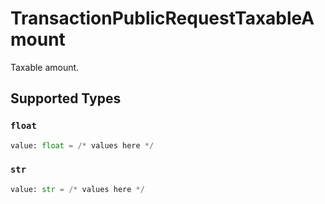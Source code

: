 # TransactionPublicRequestTaxableAmount

Taxable amount.


## Supported Types

### `float`

```python
value: float = /* values here */
```

### `str`

```python
value: str = /* values here */
```

